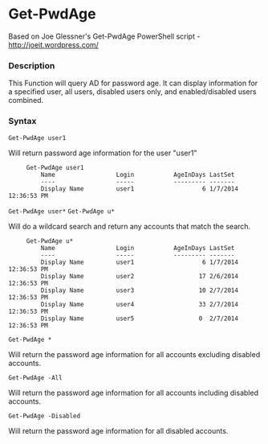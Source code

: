 Get-PwdAge
==========

Based on Joe Glessner's Get-PwdAge PowerShell script - http://joeit.wordpress.com/

### Description
This Function will query AD for password age. It can display information for a specified user, all users, disabled users only, and enabled/disabled users combined.

### Syntax

```Get-PwdAge user1```

Will return password age information for the user "user1"

         Get-PwdAge user1
             Name                 Login           AgeInDays LastSet                 
             ----                 -----           --------- -------                 
             Display Name         user1                   6 1/7/2014 12:36:53 PM

```Get-PwdAge user*``` ```Get-PwdAge u*```

Will do a wildcard search and return any accounts that match the search.

         Get-PwdAge u*
             Name                 Login           AgeInDays LastSet                 
             ----                 -----           --------- -------                 
             Display Name         user1                   6 1/7/2014 12:36:53 PM
             Display Name         user2                  17 2/6/2014 12:36:53 PM
             Display Name         user3                  10 2/7/2014 12:36:53 PM
             Display Name         user4                  33 2/7/2014 12:36:53 PM
             Display Name         user5                  0  2/7/2014 12:36:53 PM

```Get-PwdAge *```

Will return the password age information for all accounts excluding disabled accounts.

```Get-PwdAge -All```

Will return the password age information for all accounts including disabled accounts.

```Get-PwdAge -Disabled```

Will return the password age information for all disabled accounts.

